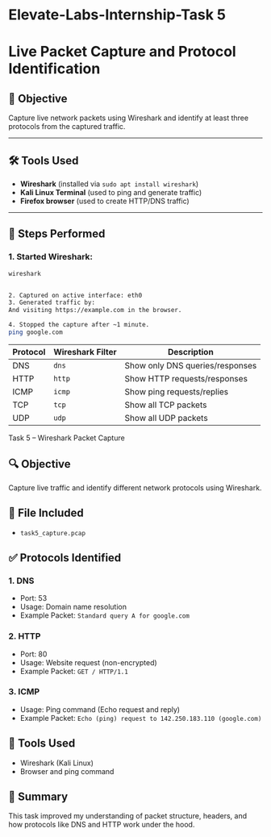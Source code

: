 # Elevate-Labs-Internship-Task 5

# Live Packet Capture and Protocol Identification

## 🎯 Objective
Capture live network packets using Wireshark and identify at least three protocols from the captured traffic.

---

## 🛠 Tools Used
- **Wireshark** (installed via `sudo apt install wireshark`)
- **Kali Linux Terminal** (used to ping and generate traffic)
- **Firefox browser** (used to create HTTP/DNS traffic)

---

## 🔁 Steps Performed

### 1. Started Wireshark:
```bash
wireshark


2. Captured on active interface: eth0
3. Generated traffic by:
And visiting https://example.com in the browser.

4. Stopped the capture after ~1 minute.
ping google.com

```

| Protocol | Wireshark Filter | Description                     |
| -------- | ---------------- | ------------------------------- |
| DNS      | `dns`            | Show only DNS queries/responses |
| HTTP     | `http`           | Show HTTP requests/responses    |
| ICMP     | `icmp`           | Show ping requests/replies      |
| TCP      | `tcp`            | Show all TCP packets            |
| UDP      | `udp`            | Show all UDP packets            |



 Task 5 – Wireshark Packet Capture

## 🔍 Objective
Capture live traffic and identify different network protocols using Wireshark.

## 📁 File Included
- `task5_capture.pcap`

## ✅ Protocols Identified

### 1. DNS
- Port: 53
- Usage: Domain name resolution
- Example Packet: `Standard query A for google.com`

### 2. HTTP
- Port: 80
- Usage: Website request (non-encrypted)
- Example Packet: `GET / HTTP/1.1`

### 3. ICMP
- Usage: Ping command (Echo request and reply)
- Example Packet: `Echo (ping) request to 142.250.183.110 (google.com)`

## 🔧 Tools Used
- Wireshark (Kali Linux)
- Browser and ping command

## 📌 Summary
This task improved my understanding of packet structure, headers, and how protocols like DNS and HTTP work under the hood.
